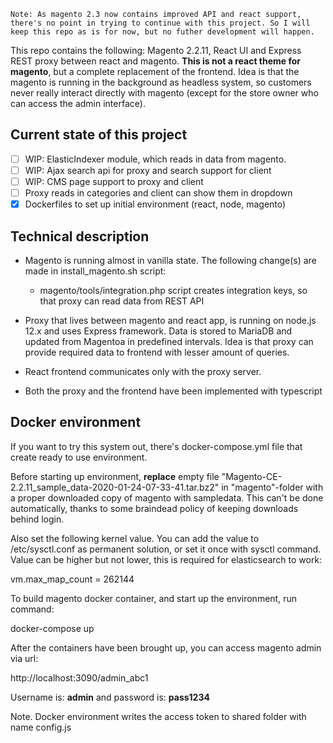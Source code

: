 ```
Note: As magento 2.3 now contains improved API and react support, there's no point in trying to continue with this project. So I will keep this repo as is for now, but no futher development will happen.
```

This repo contains the following: Magento 2.2.11, React UI and Express REST proxy between react and magento. **This is not a react theme for magento**, but a complete replacement of the frontend. Idea is that the magento is running in the background as headless system, so customers never really interact directly with magento (except for the store owner who can access the admin interface).

## Current state of this project

- [ ] WIP: ElasticIndexer module, which reads in data from magento.
- [ ] WIP: Ajax search api for proxy and search support for client
- [ ] WIP: CMS page support to proxy and client
- [ ] Proxy reads in categories and client can show them in dropdown
- [x] Dockerfiles to set up initial environment (react, node, magento)

## Technical description

* Magento is running almost in vanilla state. The following change(s) are made in install_magento.sh script:
  * magento/tools/integration.php script creates integration keys, so that proxy can read data from REST API

* Proxy that lives between magento and react app, is running on node.js 12.x and uses Express framework. Data is stored to MariaDB and updated from Magentoa in predefined intervals. Idea is that proxy can provide required data to frontend with lesser amount of queries.

* React frontend communicates only with the proxy server.

* Both the proxy and the frontend have been implemented with typescript

## Docker environment

If you want to try this system out, there's docker-compose.yml file that create ready to use environment.

Before starting up environment, **replace** empty file "Magento-CE-2.2.11_sample_data-2020-01-24-07-33-41.tar.bz2" in "magento"-folder with a proper downloaded copy of magento with sampledata. This can't be done automatically, thanks to some braindead policy of keeping downloads behind login.

Also set the following kernel value. You can add the value to /etc/sysctl.conf as permanent solution, or set it once with sysctl command. Value can be higher but not lower, this is required for elasticsearch to work:

vm.max_map_count = 262144

To build magento docker container, and start up the environment, run command:

docker-compose up

After the containers have been brought up, you can access magento admin via url:

http://localhost:3090/admin_abc1

Username is: **admin** and password is: **pass1234**

Note. Docker environment writes the access token to shared folder with name config.js